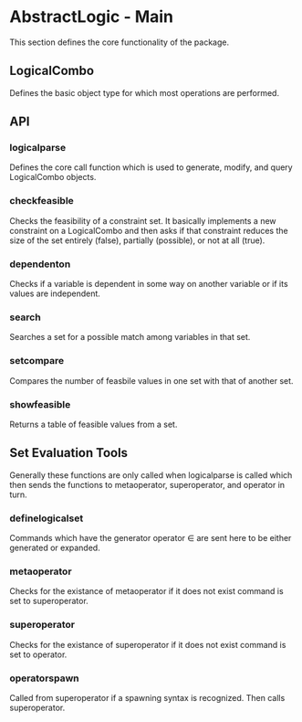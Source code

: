 # AbstractLogic - Main

This section defines the core functionality of the package.

## LogicalCombo

Defines the basic object type for which most operations are performed.

## API

### logicalparse

Defines the core call function which is used to generate, modify, and query LogicalCombo objects.

### checkfeasible

Checks the feasibility of a constraint set. It basically implements a new constraint
on a LogicalCombo and then asks if that constraint reduces the size of the set
entirely (false), partially (possible), or not at all (true).

### dependenton

Checks if a variable is dependent in some way on another variable or if its values
are independent.

### search

Searches a set for a possible match among variables in that set.

### setcompare

Compares the number of feasbile values in one set with that of another set.

### showfeasible

Returns a table of feasible values from a set.

## Set Evaluation Tools

Generally these functions are only called when logicalparse is called which then
sends the functions to metaoperator, superoperator, and operator in turn.

### definelogicalset

Commands which have the generator operator ∈ are sent here to be either generated
or expanded.

### metaoperator

Checks for the existance of metaoperator if it does not exist command is set to
superoperator.

### superoperator
Checks for the existance of superoperator if it does not exist command is set to
operator.

### operatorspawn
Called from superoperator if a spawning syntax is recognized. Then calls superoperator.
